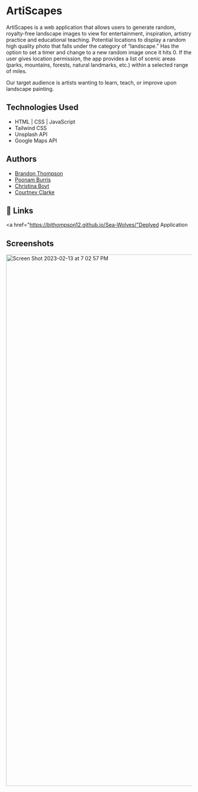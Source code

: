 # ArtiScapes

ArtiScapes is a web application that allows users to generate random, royalty-free landscape images to view for entertainment, inspiration, artistry practice and educational teaching. Potential locations to display a random high quality photo that falls under the category of “landscape.”
Has the option to set a timer and change to a new random image once it hits 0.
If the user gives location permission, the app provides a list of scenic areas (parks, mountains, forests, natural landmarks, etc.) within a selected range of miles.

Our target audience is artists wanting to learn, teach, or improve upon landscape painting.

## Technologies Used
- HTML | CSS | JavaScript
- Tailwind CSS
- Unsplash API
- Google Maps API

## Authors

- [Brandon Thompson](https://github.com/BJThompson12)
- [Poonam Burris](https://github.com/PoonamBurris)
- [Christina Boyt](https://github.com/CKBoytGT)
- [Courtney Clarke](https://github.com/nouriyin)

## 🔗 Links

<a href="https://bjthompson12.github.io/Sea-Wolves/"Deplyed Application</a>       

## Screenshots
<img width="1440" alt="Screen Shot 2023-02-13 at 7 02 57 PM" src="https://user-images.githubusercontent.com/120152523/218622138-e3b13fb0-f6aa-490a-ae8c-19ebc3487ff2.png">

